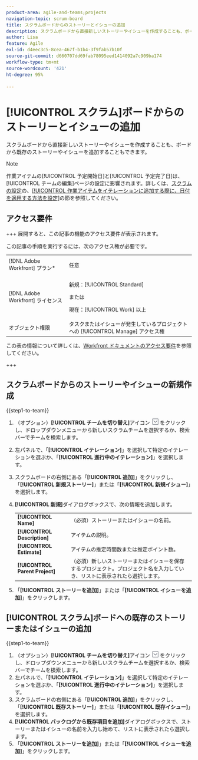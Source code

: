 ```yaml
---
product-area: agile-and-teams;projects
navigation-topic: scrum-board
title: スクラムボードからのストーリーとイシューの追加
description: スクラムボードから直接新しいストーリーやイシューを作成することも、ボードから既存のストーリーやイシューを追加することもできます。
author: Lisa
feature: Agile
exl-id: d4eec3c5-8cea-467f-b1b4-3f9fab57b10f
source-git-commit: d660707dd69fab78095eed1414092a7c909ba174
workflow-type: tm+mt
source-wordcount: '421'
ht-degree: 95%

---
```


# [!UICONTROL スクラム]ボードからのストーリーとイシューの追加

スクラムボードから直接新しいストーリーやイシューを作成することも、ボードから既存のストーリーやイシューを追加することもできます。

>[!NOTE]
>
>作業アイテムの[!UICONTROL 予定開始日]と[!UICONTROL 予定完了日]は、[!UICONTROL チームの編集]ページの設定に影響されます。詳しくは、[スクラムの設定](../../../agile/get-started-with-agile-in-workfront/configure-scrum.md)の、[[!UICONTROL 作業アイテムをイテレーションに追加する際に、日付を適用する方法を設定]](../../../agile/get-started-with-agile-in-workfront/configure-scrum.md#configur5)の節を参照してください。

## アクセス要件

+++ 展開すると、この記事の機能のアクセス要件が表示されます。

この記事の手順を実行するには、次のアクセス権が必要です。

<table style="table-layout:auto"> 
 <tbody> 
  <tr> 
   <td role="rowheader">[!DNL Adobe Workfront] プラン*</td> 
   <td> <p>任意</p> </td> 
  </tr> 
  <tr> 
   <td role="rowheader">[!DNL Adobe Workfront] ライセンス</td> 
   <td> <p>新規：[!UICONTROL Standard]</p> 
   または
   <p>現在：[!UICONTROL Work] 以上</p> </td> 
  </tr>
   <tr> 
   <td role="rowheader">オブジェクト権限</td> 
   <td>タスクまたはイシューが発生しているプロジェクトへの [!UICONTROL Manage] アクセス権 </td> 
  </tr>
 </tbody> 
</table>

この表の情報について詳しくは、[Workfront ドキュメントのアクセス要件](/help/quicksilver/administration-and-setup/add-users/access-levels-and-object-permissions/access-level-requirements-in-documentation.md)を参照してください。

+++

## スクラムボードからのストーリーやイシューの新規作成

{{step1-to-team}}

1. （オプション）**[!UICONTROL チームを切り替え]**&#x200B;アイコン ![チームを切り替えアイコン](assets/switch-team-icon.png) をクリックし、ドロップダウンメニューから新しいスクラムチームを選択するか、検索バーでチームを検索します。
1. 左パネルで、「**[!UICONTROL イテレーション]**」を選択して特定のイテレーションを選ぶか、「**[!UICONTROL 進行中のイテレーション]**」を選択します。
1. スクラムボードの右側にある「**[!UICONTROL 追加]**」をクリックし、「**[!UICONTROL 新規ストーリー]**」または「**[!UICONTROL 新規イシュー]**」を選択します。
1. **[!UICONTROL 新規]**&#x200B;ダイアログボックスで、次の情報を追加します。

   <table style="table-layout:auto">
    <tr>
        <td><strong>[!UICONTROL Name]</strong></td>
        <td>（必須）ストーリーまたはイシューの名前。</td>
    </tr>
    <tr>
        <td><strong>[!UICONTROL Description]</strong></td>
        <td>アイテムの説明。</td>
    </tr>
    <tr>
        <td><strong>[!UICONTROL Estimate]</strong></td>
        <td>アイテムの推定時間数または推定ポイント数。</td>
    </tr>
    <tr>
        <td><strong>[!UICONTROL Parent Project]</strong></td>
        <td>（必須）新しいストーリーまたはイシューを保存するプロジェクト。プロジェクト名を入力していき、リストに表示されたら選択します。</td>
    </tr>
   </table>

1. 「**[!UICONTROL ストーリーを追加]**」または「**[!UICONTROL イシューを追加]**」をクリックします。

## [!UICONTROL スクラム]ボードへの既存のストーリーまたはイシューの追加

{{step1-to-team}}

1. （オプション）**[!UICONTROL チームを切り替え]**&#x200B;アイコン ![チームを切り替えアイコン](assets/switch-team-icon.png) をクリックし、ドロップダウンメニューから新しいスクラムチームを選択するか、検索バーでチームを検索します。
1. 左パネルで、「**[!UICONTROL イテレーション]**」を選択して特定のイテレーションを選ぶか、「**[!UICONTROL 進行中のイテレーション]**」を選択します。
1. スクラムボードの右側にある「**[!UICONTROL 追加]**」をクリックし、「**[!UICONTROL 既存ストーリー]**」または「**[!UICONTROL 既存イシュー]**」を選択します。
1. **[!UICONTROL バックログから既存項目を追加]**&#x200B;ダイアログボックスで、ストーリーまたはイシューの名前を入力し始めて、リストに表示されたら選択します。
1. 「**[!UICONTROL ストーリーを追加]**」または「**[!UICONTROL イシューを追加]**」をクリックします。

